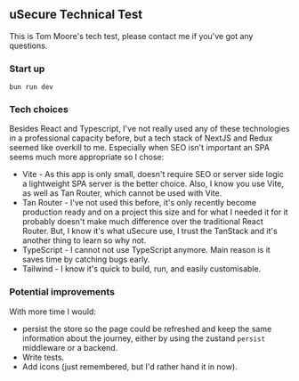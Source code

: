 ## uSecure Technical Test
This is Tom Moore's tech test, please contact me if you've got any questions.
### Start up
`bun run dev`

### Tech choices
Besides React and Typescript, I've not really used any of these technologies in a professional capacity before, but a tech stack of NextJS and Redux seemed like overkill to me.  Especially when SEO isn't important an SPA seems much more appropriate so I chose:
- Vite - As this app is only small, doesn't require SEO or server side logic a lightweight SPA server is the better choice.  Also, I know you use Vite, as well as Tan Router, which cannot be used with Vite.
- Tan Router - I've not used this before, it's only recently become production ready and on a project this size and for what I needed it for it probably doesn't make much difference over the traditional React Router.  But, I know it's what uSecure use, I trust the TanStack and it's another thing to learn so why not.
- TypeScript - I cannot not use TypeScript anymore.  Main reason is it saves time by catching bugs early.
- Tailwind - I know it's quick to build, run, and easily customisable.

### Potential improvements
With more time I would:
- persist the store so the page could be refreshed and keep the same information about the journey, either by using the zustand `persist` middleware or a backend.
- Write tests.
- Add icons (just remembered, but I'd rather hand it in now).
